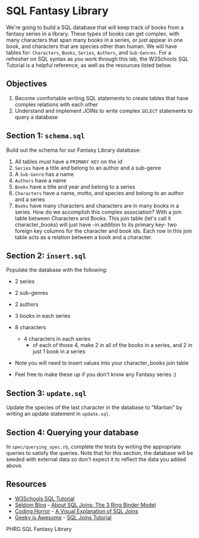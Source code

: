 # SQL Fantasy Library

We're going to build a SQL database that will keep track of books from a fantasy series in a library. These types of books can get complex, with many characters that span many books in a series, or just appear in one book, and characters that are species other than human. We will have tables for: `Characters`, `Books`, `Series`, `Authors`, and `Sub-Genres`. For a refresher on SQL syntax as you work through this lab, the W3Schools SQL Tutorial is a helpful reference, as well as the resources listed below.

## Objectives

1. Become comfortable writing SQL statements to create tables that have complex relations with each other
2. Understand and implement JOINs to write complex `SELECT` statements to query a database

## Section 1: `schema.sql`

Build out the schema for our Fantasy Library database:

1. All tables must have a `PRIMARY KEY` on the id
2. `Series` have a title and belong to an author and a sub-genre
3. A `Sub-Genre` has a name
4. `Authors` have a name
5. `Books` have a title and year and belong to a series
6. `Characters` have a name, motto, and species and belong to an author and a series
7. `Books` have many characters and characters are in many books in a series. How do we accomplish this complex association? With a join table between Characters and Books. This join table (let's call it character_books) will just have -in addition to its primary key- two foreign key columns for the character and book ids. Each row in this join table acts as a relation between a book and a character.

## Section 2: `insert.sql`

Populate the database with the following:

* 2 series
* 2 sub-genres
* 2 authors
* 3 books in each series
* 8 characters
  * 4 characters in each series
    * of each of those 4, make 2 in all of the books in a series, and 2 in just 1 book in a series
* Note you will need to insert values into your character_books join table

* Feel free to make these up if you don't know any Fantasy series :)

## Section 3: `update.sql`

Update the species of the last character in the database to "Martian" by writing an update statement in `update.sql`.

## Section 4: Querying your database

In `spec/querying_spec.rb`, complete the tests by writing the appropriate queries to satisfy the queries. Note that for this section, the database will be seeded with external data so don't expect it to reflect the data you added above.

## Resources
* [W3Schools SQL Tutorial](http://www.w3schools.com/sql/)
* [Seldom Blog](http://blog.seldomatt.com/blog/2012/10/17/about-sql-joins-the-3-ring-binder-model/) - [About SQL Joins: The 3 Ring Binder Model](http://blog.seldomatt.com/blog/2012/10/17/about-sql-joins-the-3-ring-binder-model/)
* [Coding Horror](http://blog.codinghorror.com/) - [A Visual Explanation of SQL Joins](http://blog.codinghorror.com/a-visual-explanation-of-sql-joins/)
* [Geeky is Awesome](http://geekyisawesome.blogspot.com/) - [SQL Joins Tutorial](http://geekyisawesome.blogspot.com/2011/03/sql-joins-tutorial.html)

<p data-visibility='hidden'>PHRG SQL Fantasy Library</p>